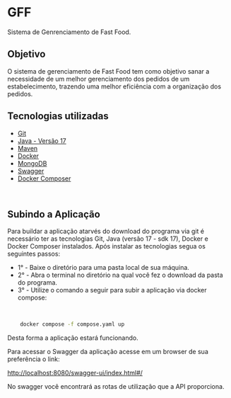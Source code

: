 # **GFF**

Sistema de Genrenciamento de Fast Food.


## **Objetivo**
O sistema de gerenciamento de Fast Food tem como objetivo sanar a necessidade de um melhor gerenciamento dos pedidos de um estabelecimento, trazendo uma melhor eficiência com a organização dos pedidos.


## **Tecnologias utilizadas**
- [Git](https://git-scm.com/downloads)
- [Java - Versão 17](https://www.oracle.com/java/)
- [Maven](https://maven.apache.org/)
- [Docker](https://docs.docker.com/)
- [MongoDB](https://www.mongodb.com/)
- [Swagger](https://swagger.io/docs/specification/about/)
- [Docker Composer](https://docs.docker.com/compose/install/)

<br>

## **Subindo a Aplicação**

Para buildar a aplicação atarvés do download do programa via git é necessário ter as tecnologias Git, Java (versão 17 - sdk 17), Docker e Docker Composer instalados.
Após instalar as tecnologias segua os seguintes passos:
<br>
- 1° - Baixe o diretório para uma pasta local de sua máquina.
- 2° - Abra o terminal no diretório na qual você fez o download da pasta do programa.
- 3° - Utilize o comando a seguir para subir a aplicação via docker compose:
<br>

```bash
    docker compose -f compose.yaml up
```
Desta forma a aplicação estará funcionando.

Para acessar o Swagger da aplicação acesse em um browser de sua preferência o link:
<br>

[http://localhost:8080/swagger-ui/index.html#/](http://localhost:8080/swagger-ui/index.html#/)

No swagger você encontrará as rotas de utilização que a API proporciona.

